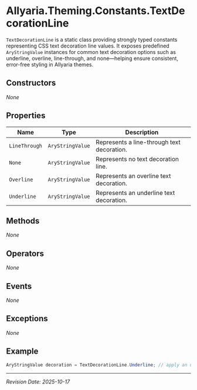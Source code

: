 ﻿# Allyaria.Theming.Constants.TextDecorationLine

`TextDecorationLine` is a static class providing strongly typed constants representing CSS text decoration line values.
It exposes predefined `AryStringValue` instances for common text decoration options such as underline, overline,
line-through, and none—helping ensure consistent, error-free styling in Allyaria themes.

## Constructors

*None*

## Properties

| Name          | Type             | Description                                |
|---------------|------------------|--------------------------------------------|
| `LineThrough` | `AryStringValue` | Represents a line-through text decoration. |
| `None`        | `AryStringValue` | Represents no text decoration line.        |
| `Overline`    | `AryStringValue` | Represents an overline text decoration.    |
| `Underline`   | `AryStringValue` | Represents an underline text decoration.   |

## Methods

*None*

## Operators

*None*

## Events

*None*

## Exceptions

*None*

## Example

```csharp
AryStringValue decoration = TextDecorationLine.Underline; // apply an underline decoration
```

---

*Revision Date: 2025-10-17*
